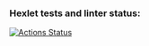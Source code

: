 ### Hexlet tests and linter status:
[![Actions Status](https://github.com/yakovlevaos/frontend-project-11/workflows/hexlet-check/badge.svg)](https://github.com/yakovlevaos/frontend-project-11/actions)